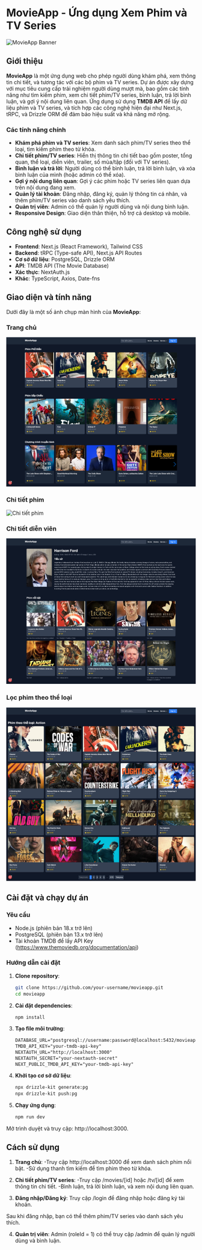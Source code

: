 # MovieApp - Ứng dụng Xem Phim và TV Series

![MovieApp Banner](https://via.placeholder.com/1200x400.png?text=MovieApp+Banner)

## Giới thiệu

**MovieApp** là một ứng dụng web cho phép người dùng khám phá, xem thông tin chi tiết, và tương tác với các bộ phim và TV series. Dự án được xây dựng với mục tiêu cung cấp trải nghiệm người dùng mượt mà, bao gồm các tính năng như tìm kiếm phim, xem chi tiết phim/TV series, bình luận, trả lời bình luận, và gợi ý nội dung liên quan. Ứng dụng sử dụng **TMDB API** để lấy dữ liệu phim và TV series, và tích hợp các công nghệ hiện đại như Next.js, tRPC, và Drizzle ORM để đảm bảo hiệu suất và khả năng mở rộng.

### Các tính năng chính

- **Khám phá phim và TV series**: Xem danh sách phim/TV series theo thể loại, tìm kiếm phim theo từ khóa.
- **Chi tiết phim/TV series**: Hiển thị thông tin chi tiết bao gồm poster, tổng quan, thể loại, diễn viên, trailer, số mùa/tập (đối với TV series).
- **Bình luận và trả lời**: Người dùng có thể bình luận, trả lời bình luận, và xóa bình luận của mình (hoặc admin có thể xóa).
- **Gợi ý nội dung liên quan**: Gợi ý các phim hoặc TV series liên quan dựa trên nội dung đang xem.
- **Quản lý tài khoản**: Đăng nhập, đăng ký, quản lý thông tin cá nhân, và thêm phim/TV series vào danh sách yêu thích.
- **Quản trị viên**: Admin có thể quản lý người dùng và nội dung bình luận.
- **Responsive Design**: Giao diện thân thiện, hỗ trợ cả desktop và mobile.

## Công nghệ sử dụng

- **Frontend**: Next.js (React Framework), Tailwind CSS
- **Backend**: tRPC (Type-safe API), Next.js API Routes
- **Cơ sở dữ liệu**: PostgreSQL, Drizzle ORM
- **API**: TMDB API (The Movie Database)
- **Xác thực**: NextAuth.js
- **Khác**: TypeScript, Axios, Date-fns

## Giao diện và tính năng

Dưới đây là một số ảnh chụp màn hình của **MovieApp**:

### Trang chủ

![Trang chủ](https://github.com/Mng721/MovieApp/blob/main/public/assets/screenshots/home-page.png)

### Chi tiết phim

![Chi tiết phim](https://github.com/Mng721/MovieApp/blob/main/public/assets/screenshots/movie-detail-page.pngpng)

### Chi tiết diễn viên

![Chi tiết diễn viên](https://github.com/Mng721/MovieApp/blob/main/public/assets/screenshots/actor-page.png)

### Lọc phim theo thể loại

![Lọc phim theo thể loại](https://github.com/Mng721/MovieApp/blob/main/public/assets/screenshots/.png)

## Cài đặt và chạy dự án

### Yêu cầu

- Node.js (phiên bản 18.x trở lên)
- PostgreSQL (phiên bản 13.x trở lên)
- Tài khoản TMDB để lấy API Key (https://www.themoviedb.org/documentation/api)

### Hướng dẫn cài đặt

1. **Clone repository**:
   ```bash
   git clone https://github.com/your-username/movieapp.git
   cd movieapp
   ```
2. **Cài đặt dependencies**:

   ```bash
   npm install
   ```

3. **Tạo file môi trường**:

   ```env
   DATABASE_URL="postgresql://username:password@localhost:5432/movieapp"
   TMDB_API_KEY="your-tmdb-api-key"
   NEXTAUTH_URL="http://localhost:3000"
   NEXTAUTH_SECRET="your-nextauth-secret"
   NEXT_PUBLIC_TMDB_API_KEY="your-tmdb-api-key"
   ```

4. **Khởi tạo cơ sở dữ liệu**:

   ```bash
   npx drizzle-kit generate:pg
   npx drizzle-kit push:pg
   ```

5. **Chạy ứng dụng**:
   ```bash
   npm run dev
   ```

Mở trình duyệt và truy cập: http://localhost:3000.

## Cách sử dụng

1. **Trang chủ**:
   -Truy cập http://localhost:3000 để xem danh sách phim nổi bật.
   -Sử dụng thanh tìm kiếm để tìm phim theo từ khóa.

2. **Chi tiết phim/TV series**:
   -Truy cập /movies/[id] hoặc /tv/[id] để xem thông tin chi tiết.
   -Bình luận, trả lời bình luận, và xem nội dung liên quan.

3. **Đăng nhập/Đăng ký**:
   Truy cập /login để đăng nhập hoặc đăng ký tài khoản.

Sau khi đăng nhập, bạn có thể thêm phim/TV series vào danh sách yêu thích.

4. **Quản trị viên**:
   Admin (roleId = 1) có thể truy cập /admin để quản lý người dùng và bình luận.
